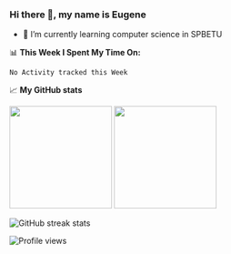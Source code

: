 ### Hi there 👋, my name is Eugene

- 🌱 I’m currently learning computer science in SPBETU 

📊 **This Week I Spent My Time On:**
<!--START_SECTION:waka-->
```text
No Activity tracked this Week
```
<!--END_SECTION:waka-->

📈 **My GitHub stats**
<p>
  <img height="180em" src="https://github-readme-stats.vercel.app/api?username=YudjinSud&show_icons=true&hide_border=true&&count_private=true&include_all_commits=true" />
  <img height="180em" src="https://github-readme-stats.vercel.app/api/top-langs/?username=YudjinSud&exclude_repo=KNN-Image-Classification&show_icons=true&hide_border=true&layout=compact&langs_count=8"/>
</p>


![GitHub streak stats](https://github-readme-streak-stats.herokuapp.com/?user=YudjinSud)  

![Profile views](https://gpvc.arturio.dev/YudjinSud)  
